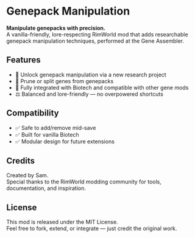 # Genepack Manipulation

**Manipulate genepacks with precision.**  
A vanilla-friendly, lore-respecting RimWorld mod that adds researchable genepack manipulation techniques, performed at the Gene Assembler.

## Features
- 🔬 Unlock genepack manipulation via a new research project
- 🧬 Prune or split genes from genepacks
- 🧰 Fully integrated with Biotech and compatible with other gene mods
- ⚖️ Balanced and lore-friendly — no overpowered shortcuts

## Compatibility
- ✅ Safe to add/remove mid-save
- ✅ Built for vanilla Biotech
- ✅ Modular design for future extensions

## Credits
Created by Sam.  
Special thanks to the RimWorld modding community for tools, documentation, and inspiration.

## License

This mod is released under the MIT License.  
Feel free to fork, extend, or integrate — just credit the original work.

